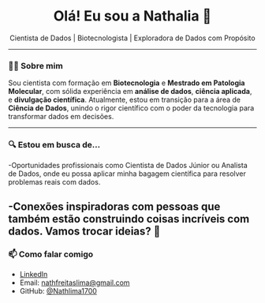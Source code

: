 <h1 align="center">Olá! Eu sou a Nathalia 👋</h1>

<p align="center">
  Cientista de Dados | Biotecnologista | Exploradora de Dados com Propósito
</p>

---

### 👩‍🔬 Sobre mim

Sou cientista com formação em **Biotecnologia** e **Mestrado em Patologia Molecular**, com sólida experiência em **análise de dados**, **ciência aplicada**, e **divulgação científica**. Atualmente, estou em transição para a área de **Ciência de Dados**, unindo o rigor científico com o poder da tecnologia para transformar dados em decisões.

---

### 🔍 Estou em busca de...

-Oportunidades profissionais como Cientista de Dados Júnior ou Analista de Dados,
onde eu possa aplicar minha bagagem científica para resolver problemas reais com dados.

-Conexões inspiradoras com pessoas que também estão construindo coisas incríveis com dados. Vamos trocar ideias? 🚀
---

### 📫 Como falar comigo

- [LinkedIn](https://www.linkedin.com/in/nathlima1700/)  
- Email: nathfreitaslima@gmail.com 
- GitHub: [@Nathlima1700](https://github.com/Nathlima1700)
